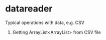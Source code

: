 # datareader
Typical operations with data, e.g. CSV

1. Getting ArrayList<ArrayList<String>> from CSV file
